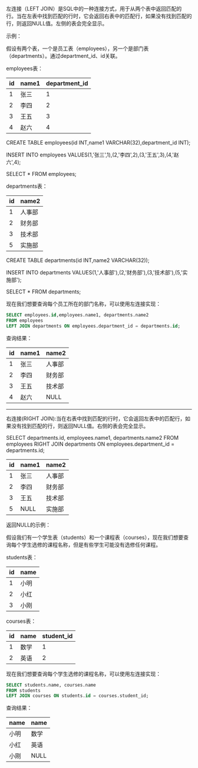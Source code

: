 左连接（LEFT JOIN）是SQL中的一种连接方式，用于从两个表中返回匹配的行。当在左表中找到匹配的行时，它会返回右表中的匹配行，如果没有找到匹配的行，则返回NULL值。左侧的表会完全显示。

示例：

假设有两个表，一个是员工表（employees），另一个是部门表（departments）。通过department_id、id关联。

employees表：

| id   | name1 | department_id |
| ---- | ----- | ------------- |
| 1    | 张三  | 1             |
| 2    | 李四  | 2             |
| 3    | 王五  | 3             |
| 4    | 赵六  | 4             |

CREATE TABLE employees(id INT,name1 VARCHAR(32),department_id INT);

INSERT INTO employees VALUES(1,'张三',1),(2,'李四',2),(3,'王五',3),(4,'赵六',4);

SELECT * FROM employees;

departments表：

| id   | name2  |
| ---- | ------ |
| 1    | 人事部 |
| 2    | 财务部 |
| 3    | 技术部 |
| 5    | 实施部 |

CREATE TABLE departments(id INT,name2 VARCHAR(32));

INSERT INTO departments VALUES(1,'人事部'),(2,'财务部'),(3,'技术部'),(5,'实施部');

SELECT * FROM departments;

现在我们想要查询每个员工所在的部门名称，可以使用左连接实现：

```sql
SELECT employees.id,employees.name1, departments.name2
FROM employees
LEFT JOIN departments ON employees.department_id = departments.id;
```

查询结果：

| id   | name1 | name2  |
| ---- | ----- | ------ |
| 1    | 张三  | 人事部 |
| 2    | 李四  | 财务部 |
| 3    | 王五  | 技术部 |
| 4    | 赵六  | NULL   |

--------------------------



右连接(RIGHT JOIN):当在右表中找到匹配的行时，它会返回左表中的匹配行，如果没有找到匹配的行，则返回NULL值。右侧的表会完全显示。



SELECT
	departments.id,
	employees.name1,
	departments.name2 
FROM
	employees
	RIGHT JOIN departments ON employees.department_id = departments.id;



| id   | name1 | name2  |
| ---- | ----- | ------ |
| 1    | 张三  | 人事部 |
| 2    | 李四  | 财务部 |
| 3    | 王五  | 技术部 |
| 5    | NULL  | 实施部 |







返回NULL的示例：

假设我们有一个学生表（students）和一个课程表（courses），现在我们想要查询每个学生选修的课程名称，但是有些学生可能没有选修任何课程。

students表：

| id   | name |
| ---- | ---- |
| 1    | 小明 |
| 2    | 小红 |
| 3    | 小刚 |

courses表：

| id   | name | student_id |
| ---- | ---- | ---------- |
| 1    | 数学 | 1          |
| 2    | 英语 | 2          |

现在我们想要查询每个学生选修的课程名称，可以使用左连接实现：

```sql
SELECT students.name, courses.name
FROM students
LEFT JOIN courses ON students.id = courses.student_id;
```

查询结果：

| name | name |
| ---- | ---- |
| 小明 | 数学 |
| 小红 | 英语 |
| 小刚 | NULL |